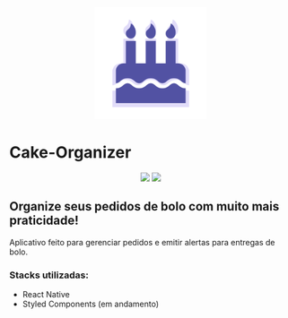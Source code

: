<div align="center">
  <img src="https://raw.githubusercontent.com/vinicmd/cake-organizer/main/assets/icon.png" width="200" />
</div>

# Cake-Organizer
<div align="center">
  <img src="https://i.imgur.com/4paOT1Y.png" height="600"/>
  <img src="https://i.imgur.com/MoxokPU.png" height="600"/>
</div>

## Organize seus pedidos de bolo com muito mais praticidade!

Aplicativo feito para gerenciar pedidos e emitir alertas para entregas de bolo. 

### Stacks utilizadas:

 - React Native
 - Styled Components (em andamento)
